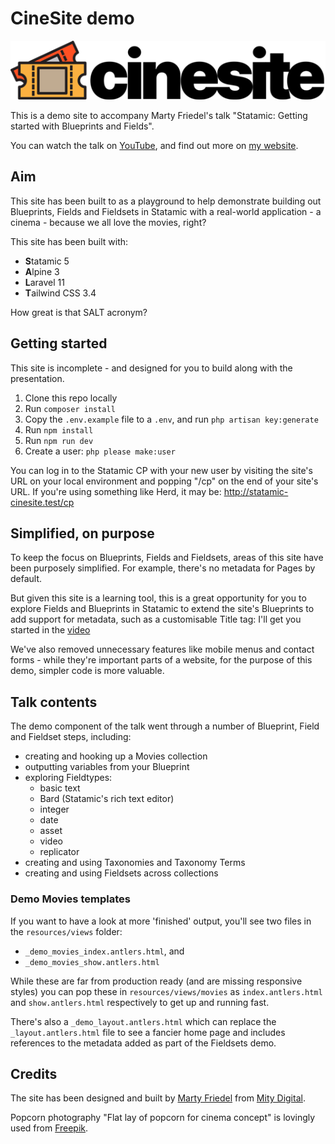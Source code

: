 # CineSite demo

![CineSite](/public/assets/logo/cinesite.png)

This is a demo site to accompany Marty Friedel's talk "Statamic: Getting started with Blueprints and Fields".

You can watch the talk on [YouTube](https://www.youtube.com/watch?v=blk3M0KfHGg), and find out more on 
[my website](https://www.martyfriedel.com/blog/blueprints-fields-and-fieldsets-in-statamic).

## Aim

This site has been built to as a playground to help demonstrate building out Blueprints, Fields and Fieldsets in
Statamic with a real-world application - a cinema - because we all love the movies, right?

This site has been built with:
- **S**tatamic 5
- **A**lpine 3
- **L**aravel 11
- **T**ailwind CSS 3.4

How great is that SALT acronym?

## Getting started

This site is incomplete - and designed for you to build along with the presentation.

1. Clone this repo locally
2. Run `composer install`
3. Copy the `.env.example` file to a `.env`, and run `php artisan key:generate`
4. Run `npm install`
5. Run `npm run dev`
6. Create a user: `php please make:user`

You can log in to the Statamic CP with your new user by visiting the site's URL on your local environment and popping 
"/cp" on the end of your site's URL. If you're using something like Herd, it may be:
http://statamic-cinesite.test/cp

## Simplified, on purpose

To keep the focus on Blueprints, Fields and Fieldsets, areas of this site have been purposely simplified. For example, 
there's no metadata for Pages by default. 

But given this site is a learning tool, this is a great opportunity for you to explore Fields and Blueprints in Statamic
to extend the site's Blueprints to add support for metadata, such as a customisable Title tag: I'll get you started 
in the [video](https://www.youtube.com/watch?v=blk3M0KfHGg)

We've also removed unnecessary features like mobile menus and contact forms - while they're important parts of a 
website, for the purpose of this demo, simpler code is more valuable.

## Talk contents

The demo component of the talk went through a number of Blueprint, Field and Fieldset steps, including:
- creating and hooking up a Movies collection
- outputting variables from your Blueprint
- exploring Fieldtypes:
  - basic text
  - Bard (Statamic's rich text editor)
  - integer
  - date
  - asset
  - video
  - replicator
- creating and using Taxonomies and Taxonomy Terms
- creating and using Fieldsets across collections

### Demo Movies templates

If you want to have a look at more 'finished' output, you'll see two files in the `resources/views` folder:
- `_demo_movies_index.antlers.html`, and
- `_demo_movies_show.antlers.html`

While these are far from production ready (and are missing responsive styles) you can pop these in 
`resources/views/movies` as `index.antlers.html` and `show.antlers.html` respectively to get up and running fast.

There's also a `_demo_layout.antlers.html` which can replace the `_layout.antlers.html` file to see a fancier home page
and includes references to the metadata added as part of the Fieldsets demo.

## Credits

The site has been designed and built by [Marty Friedel](https://www.martyfriedel.com)
from [Mity Digital](https://www.mity.com.au).

Popcorn photography "Flat lay of popcorn for cinema concept" is
lovingly used from [Freepik](https://www.freepik.com/free-photo/flat-lay-popcorn-cinema-concept_4698766.htm#fromView=search&page=1&position=26&uuid=89125431-30d4-48be-91c8-b96afcc645e2).
